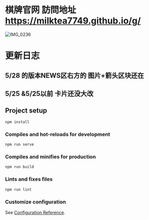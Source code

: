 # 棋牌官网 訪問地址 https://milktea7749.github.io/g/
![IMG_0236](https://github.com/milktea7749/g/blob/5eada238591b788211116a7b2246e43830b6c5f3/public/IMG_4625.GIF)
# 更新日志

## 5/28 的版本NEWS区右方的 图片+箭头区块还在
## 5/25 &5/25以前 卡片还没大改 

## Project setup
```
npm install
```

### Compiles and hot-reloads for development
```
npm run serve
```

### Compiles and minifies for production
```
npm run build
```

### Lints and fixes files
```
npm run lint
```

### Customize configuration
See [Configuration Reference](https://cli.vuejs.org/config/).
